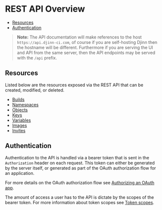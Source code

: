 # REST API Overview

* [Resources](#resources)
* [Authentication](#authentication)

>**Note:** The API documentation will make references to the host
`https://api.djinn-ci.com`, of course if you are self-hosting Djinn then the
hostname will be different. Furthermore if you are serving the UI and API from
the same server, then the API endpoints may be served with the `/api` prefix.

## Resources

Listed below are the resources exposed via the REST API that can be created,
modified, or deleted.

* [Builds](/api/builds)
* [Namespaces](/api/namespaces)
* [Objects](/api/objects)
* [Keys](/api/keys)
* [Variables](/api/variables)
* [Images](/api/images)
* [Invites](/api/invites)

## Authentication

Authentication to the API is handled via a bearer token that is sent in the
`Authorization` header on each request. This token can either be generated
by the server itself, or generated as part of the OAuth authorization flow
for an application.

For more details on the OAuth authorization flow see
[Authorizing an OAuth app](/api/oauth#authorizing-oauth-apps).

The amount of access a user has to the API is dictate by the scopes of the
bearer token. For more information about token scopes see
[Token scopes](/api/oauth#token-scopes).
